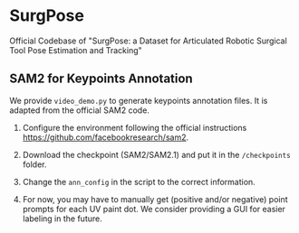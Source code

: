 # SurgPose
Official Codebase of "SurgPose:  a Dataset for Articulated Robotic Surgical Tool Pose Estimation and Tracking" 

## SAM2 for Keypoints Annotation
We provide `video_demo.py` to generate keypoints annotation files. It is adapted from the official SAM2 code.

1. Configure the environment following the official instructions https://github.com/facebookresearch/sam2.

2. Download the checkpoint (SAM2/SAM2.1) and put it in the `/checkpoints` folder.

3. Change the `ann_config` in the script to the correct information. 

4. For now, you may have to manually get (positive and/or negative) point prompts for each UV paint dot. We consider providing a GUI for easier labeling in the future.
